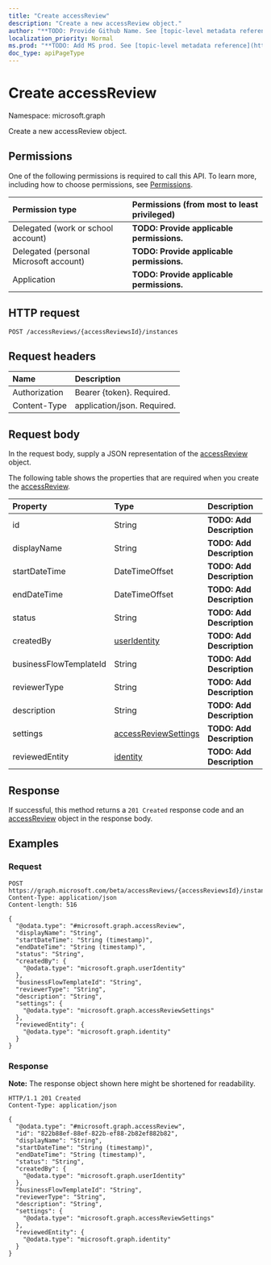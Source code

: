```yaml
---
title: "Create accessReview"
description: "Create a new accessReview object."
author: "**TODO: Provide Github Name. See [topic-level metadata reference](https://msgo.azurewebsites.net/add/document/guidelines/metadata.html#topic-level-metadata)**"
localization_priority: Normal
ms.prod: "**TODO: Add MS prod. See [topic-level metadata reference](https://msgo.azurewebsites.net/add/document/guidelines/metadata.html#topic-level-metadata)**"
doc_type: apiPageType
---
```


# Create accessReview
Namespace: microsoft.graph

Create a new accessReview object.

## Permissions
One of the following permissions is required to call this API. To learn more, including how to choose permissions, see [Permissions](/graph/permissions-reference).

|Permission type|Permissions (from most to least privileged)|
|:---|:---|
|Delegated (work or school account)|**TODO: Provide applicable permissions.**|
|Delegated (personal Microsoft account)|**TODO: Provide applicable permissions.**|
|Application|**TODO: Provide applicable permissions.**|

## HTTP request

<!-- {
  "blockType": "ignored"
}
-->
``` http
POST /accessReviews/{accessReviewsId}/instances
```

## Request headers
|Name|Description|
|:---|:---|
|Authorization|Bearer {token}. Required.|
|Content-Type|application/json. Required.|

## Request body
In the request body, supply a JSON representation of the [accessReview](../resources/accessreview.md) object.

The following table shows the properties that are required when you create the [accessReview](../resources/accessreview.md).

|Property|Type|Description|
|:---|:---|:---|
|id|String|**TODO: Add Description**|
|displayName|String|**TODO: Add Description**|
|startDateTime|DateTimeOffset|**TODO: Add Description**|
|endDateTime|DateTimeOffset|**TODO: Add Description**|
|status|String|**TODO: Add Description**|
|createdBy|[userIdentity](../resources/useridentity.md)|**TODO: Add Description**|
|businessFlowTemplateId|String|**TODO: Add Description**|
|reviewerType|String|**TODO: Add Description**|
|description|String|**TODO: Add Description**|
|settings|[accessReviewSettings](../resources/accessreviewsettings.md)|**TODO: Add Description**|
|reviewedEntity|[identity](../resources/identity.md)|**TODO: Add Description**|



## Response

If successful, this method returns a `201 Created` response code and an [accessReview](../resources/accessreview.md) object in the response body.

## Examples

### Request
<!-- {
  "blockType": "request",
  "name": "create_accessreview_from_accessreviews"
}
-->
``` http
POST https://graph.microsoft.com/beta/accessReviews/{accessReviewsId}/instances
Content-Type: application/json
Content-length: 516

{
  "@odata.type": "#microsoft.graph.accessReview",
  "displayName": "String",
  "startDateTime": "String (timestamp)",
  "endDateTime": "String (timestamp)",
  "status": "String",
  "createdBy": {
    "@odata.type": "microsoft.graph.userIdentity"
  },
  "businessFlowTemplateId": "String",
  "reviewerType": "String",
  "description": "String",
  "settings": {
    "@odata.type": "microsoft.graph.accessReviewSettings"
  },
  "reviewedEntity": {
    "@odata.type": "microsoft.graph.identity"
  }
}
```


### Response
**Note:** The response object shown here might be shortened for readability.
<!-- {
  "blockType": "response",
  "truncated": true,
  "@odata.type": "microsoft.graph.accessReview"
}
-->
``` http
HTTP/1.1 201 Created
Content-Type: application/json

{
  "@odata.type": "#microsoft.graph.accessReview",
  "id": "822b88ef-88ef-822b-ef88-2b82ef882b82",
  "displayName": "String",
  "startDateTime": "String (timestamp)",
  "endDateTime": "String (timestamp)",
  "status": "String",
  "createdBy": {
    "@odata.type": "microsoft.graph.userIdentity"
  },
  "businessFlowTemplateId": "String",
  "reviewerType": "String",
  "description": "String",
  "settings": {
    "@odata.type": "microsoft.graph.accessReviewSettings"
  },
  "reviewedEntity": {
    "@odata.type": "microsoft.graph.identity"
  }
}
```

